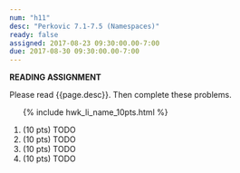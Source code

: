 ```yaml
---
num: "h11"
desc: "Perkovic 7.1-7.5 (Namespaces)"
ready: false
assigned: 2017-08-23 09:30:00.00-7:00
due: 2017-08-30 09:30:00.00-7:00
---
```


<b>READING ASSIGNMENT</b>

Please read {{page.desc}}.  Then complete these problems.


<ol>

{% include hwk_li_name_10pts.html %}

<li> (10 pts) TODO </li>

<li> (10 pts) TODO
<div class="pagebreak">
</div>
</li>

<li> (10 pts) TODO </li>

<li> (10 pts) TODO </li>

</ol>

